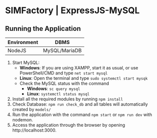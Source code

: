 # SIMFactory | ExpressJS-MySQL

## Running the Application
| <strong>Environment</strong> | <strong>DBMS</strong> | 
|----------|----------|
| NodeJS | MySQL/MariaDB |

1. Start MySQL:
   - <b>Windows</b>: If you are using XAMPP, start it as usual, or use PowerShell/CMD and type ```net start mysql```
   - <b>Linux</b>: Open the terminal and type ```sudo systemctl start mysqk```
   - Check the MySQL status with the command  
        - <b>Windows</b>: ````sc query mysql```` 
        - <b>Linux</b>: ```systemctl status mysql```
2. Install all the required modules by running ```npm install```
3. Check Database: ```npm run check_db``` and all tables will automatically created by ```models/```
3. Run the application with the command ```npm start``` or ```npm run dev``` with nodemon.
4. Access the application through the browser by opening http://localhost:3000.